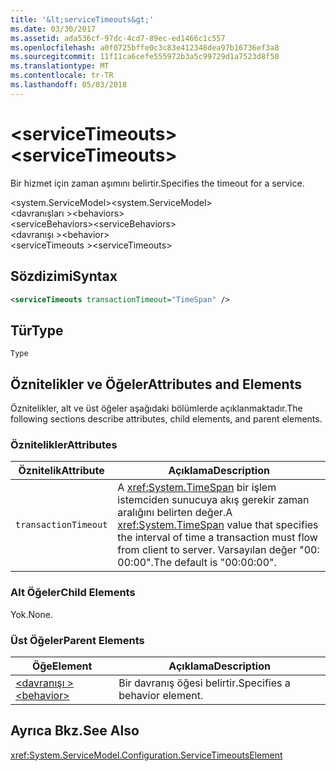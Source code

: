 ```yaml
---
title: '&lt;serviceTimeouts&gt;'
ms.date: 03/30/2017
ms.assetid: ada536cf-97dc-4cd7-89ec-ed1466c1c557
ms.openlocfilehash: a0f0725bffe0c3c83e412348dea97b16736ef3a8
ms.sourcegitcommit: 11f11ca6cefe555972b3a5c99729d1a7523d8f50
ms.translationtype: MT
ms.contentlocale: tr-TR
ms.lasthandoff: 05/03/2018
---
```

# <a name="ltservicetimeoutsgt"></a><span data-ttu-id="d38e5-102">&lt;serviceTimeouts&gt;</span><span class="sxs-lookup"><span data-stu-id="d38e5-102">&lt;serviceTimeouts&gt;</span></span>
<span data-ttu-id="d38e5-103">Bir hizmet için zaman aşımını belirtir.</span><span class="sxs-lookup"><span data-stu-id="d38e5-103">Specifies the timeout for a service.</span></span>  
  
 <span data-ttu-id="d38e5-104">\<system.ServiceModel></span><span class="sxs-lookup"><span data-stu-id="d38e5-104">\<system.ServiceModel></span></span>  
<span data-ttu-id="d38e5-105">\<davranışları ></span><span class="sxs-lookup"><span data-stu-id="d38e5-105">\<behaviors></span></span>  
<span data-ttu-id="d38e5-106">\<serviceBehaviors></span><span class="sxs-lookup"><span data-stu-id="d38e5-106">\<serviceBehaviors></span></span>  
<span data-ttu-id="d38e5-107">\<davranışı ></span><span class="sxs-lookup"><span data-stu-id="d38e5-107">\<behavior></span></span>  
<span data-ttu-id="d38e5-108">\<serviceTimeouts ></span><span class="sxs-lookup"><span data-stu-id="d38e5-108">\<serviceTimeouts></span></span>  
  
## <a name="syntax"></a><span data-ttu-id="d38e5-109">Sözdizimi</span><span class="sxs-lookup"><span data-stu-id="d38e5-109">Syntax</span></span>  
  
```xml  
<serviceTimeouts transactionTimeout="TimeSpan" />  
```  
  
## <a name="type"></a><span data-ttu-id="d38e5-110">Tür</span><span class="sxs-lookup"><span data-stu-id="d38e5-110">Type</span></span>  
 `Type`  
  
## <a name="attributes-and-elements"></a><span data-ttu-id="d38e5-111">Öznitelikler ve Öğeler</span><span class="sxs-lookup"><span data-stu-id="d38e5-111">Attributes and Elements</span></span>  
 <span data-ttu-id="d38e5-112">Öznitelikler, alt ve üst öğeler aşağıdaki bölümlerde açıklanmaktadır.</span><span class="sxs-lookup"><span data-stu-id="d38e5-112">The following sections describe attributes, child elements, and parent elements.</span></span>  
  
### <a name="attributes"></a><span data-ttu-id="d38e5-113">Öznitelikler</span><span class="sxs-lookup"><span data-stu-id="d38e5-113">Attributes</span></span>  
  
|<span data-ttu-id="d38e5-114">Öznitelik</span><span class="sxs-lookup"><span data-stu-id="d38e5-114">Attribute</span></span>|<span data-ttu-id="d38e5-115">Açıklama</span><span class="sxs-lookup"><span data-stu-id="d38e5-115">Description</span></span>|  
|---------------|-----------------|  
|`transactionTimeout`|<span data-ttu-id="d38e5-116">A <xref:System.TimeSpan> bir işlem istemciden sunucuya akış gerekir zaman aralığını belirten değer.</span><span class="sxs-lookup"><span data-stu-id="d38e5-116">A <xref:System.TimeSpan> value that specifies the interval of time a transaction must flow from client to server.</span></span> <span data-ttu-id="d38e5-117">Varsayılan değer "00: 00:00".</span><span class="sxs-lookup"><span data-stu-id="d38e5-117">The default is "00:00:00".</span></span>|  
  
### <a name="child-elements"></a><span data-ttu-id="d38e5-118">Alt Öğeler</span><span class="sxs-lookup"><span data-stu-id="d38e5-118">Child Elements</span></span>  
 <span data-ttu-id="d38e5-119">Yok.</span><span class="sxs-lookup"><span data-stu-id="d38e5-119">None.</span></span>  
  
### <a name="parent-elements"></a><span data-ttu-id="d38e5-120">Üst Öğeler</span><span class="sxs-lookup"><span data-stu-id="d38e5-120">Parent Elements</span></span>  
  
|<span data-ttu-id="d38e5-121">Öğe</span><span class="sxs-lookup"><span data-stu-id="d38e5-121">Element</span></span>|<span data-ttu-id="d38e5-122">Açıklama</span><span class="sxs-lookup"><span data-stu-id="d38e5-122">Description</span></span>|  
|-------------|-----------------|  
|[<span data-ttu-id="d38e5-123">\<davranışı ></span><span class="sxs-lookup"><span data-stu-id="d38e5-123">\<behavior></span></span>](../../../../../docs/framework/configure-apps/file-schema/wcf/behavior-of-endpointbehaviors.md)|<span data-ttu-id="d38e5-124">Bir davranış öğesi belirtir.</span><span class="sxs-lookup"><span data-stu-id="d38e5-124">Specifies a behavior element.</span></span>|  
  
## <a name="see-also"></a><span data-ttu-id="d38e5-125">Ayrıca Bkz.</span><span class="sxs-lookup"><span data-stu-id="d38e5-125">See Also</span></span>  
 <xref:System.ServiceModel.Configuration.ServiceTimeoutsElement>
